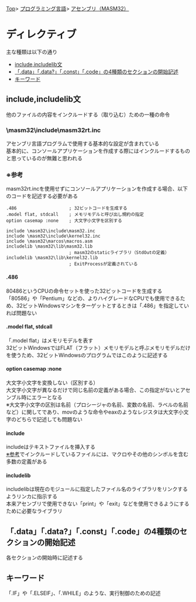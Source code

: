[Top](../../../index.md)\>
[プログラミング言語](../../pgl.md)\>
[アセンブリ（MASM32）](../language_0001.md)

# ディレクティブ

主な種類は以下の通り  

+ [include,includelib文](#includeincludelib文)
+ [「\.data」「\.data?」「\.const」「\.code」の4種類のセクションの開始記述](datadataconstcodeの4種類のセクションの開始記述)
+ [キーワード](#キーワード)

## include,includelib文

他のファイルの内容をインクルードする（取り込む）ための一種の命令

### \\masm32\\include\\masm32rt\.inc

アセンブリ言語プログラムで使用する基本的な設定が含まれている  
基本的に、コンソールアプリケーションを作成する際にはインクルードするものと思っているのが無難と思われる

### ※参考

masm32rt\.incを使用せずにコンソールアプリケーションを作成する場合、以下のコードを記述する必要がある

    .486                    ; 32ビットコードを生成する
    .model flat, stdcall    ; メモリモデルと呼び出し規約の指定
    option casemap :none    ; 大文字小文字を区別する

    include \masm32\include\masm32.inc
    include \masm32\include\kernel32.inc
    include \masm32\marcos\macros.asm
    includelib \masm32\lib\masm32.lib
                            ; masm32のstaticライブラリ（StdOutの定義）
    includelib \masm32\lib\kernel32.lib
                            ; ExitProcessが定義されている

#### \.486

80486というCPUの命令セットを使った32ビットコードを生成する  
「80586」や「Pentium」などの、よりハイグレードなCPUでも使用できるため、32ビットWindowsマシンをターゲットとするときは「\.486」を指定していれば問題ない

#### \.model flat, stdcall

「\.model flat」はメモリモデルを表す  
32ビットWindowsではFLAT（フラット）メモリモデルと呼ぶメモリモデルだけを使うため、32ビットWindowsのプログラムではこのように記述する

#### option casemap :none

大文字小文字を変換しない（区別する）  
大文字小文字が異なるだけで同じ名前の定義がある場合、この指定がないとアセンブル時にエラーとなる  
※大文字小文字の区別は名前（プロシージャの名前、変数の名前、ラベルの名前など）に関してであり、movのような命令やeaxのようなレジスタは大文字小文字のどちらで記述しても問題ない

#### include

includeはテキストファイルを挿入する  
[※参考](#参考)でインクルードしているファイルには、マクロやその他のシンボルを含む多数の定義がある

#### includelib

includelibは現在のモジュールに指定したファイル名のライブラリをリンクするようリンカに指示する  
本来アセンブリで使用できない「print」や「exit」などを使用できるようにするために必要なライブラリ

## 「\.data」「\.data?」「\.const」「\.code」の4種類のセクションの開始記述

各セクションの開始時に記述する

## キーワード

「\.IF」や「\.ELSEIF」、「\.WHILE」のような、実行制御のための記述